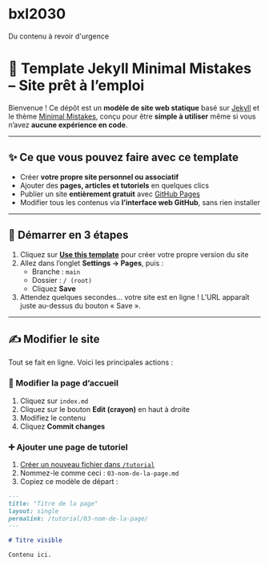 # bxl2030
Du contenu à revoir d'urgence

# 🌱 Template Jekyll Minimal Mistakes – Site prêt à l’emploi

Bienvenue ! Ce dépôt est un **modèle de site web statique** basé sur [Jekyll](https://jekyllrb.com) et le thème [Minimal Mistakes](https://mmistakes.github.io/minimal-mistakes/), conçu pour être **simple à utiliser** même si vous n’avez **aucune expérience en code**.

---

## ✨ Ce que vous pouvez faire avec ce template

- Créer **votre propre site personnel ou associatif**
- Ajouter des **pages, articles et tutoriels** en quelques clics
- Publier un site **entièrement gratuit** avec [GitHub Pages](https://pages.github.com/)
- Modifier tous les contenus via **l’interface web GitHub**, sans rien installer

---

## 🚀 Démarrer en 3 étapes

1. Cliquez sur **[Use this template](https://github.com/ouaisfieu/bxl2030/generate)** pour créer votre propre version du site  
2. Allez dans l’onglet **Settings → Pages**, puis :
   - Branche : `main`
   - Dossier : `/ (root)`
   - Cliquez **Save**
3. Attendez quelques secondes… votre site est en ligne ! L’URL apparaît juste au-dessus du bouton « Save ».

---

## ✍️ Modifier le site

Tout se fait en ligne. Voici les principales actions :

### 📝 Modifier la page d’accueil
1. Cliquez sur `index.md`
2. Cliquez sur le bouton **Edit (crayon)** en haut à droite
3. Modifiez le contenu
4. Cliquez **Commit changes**

### ➕ Ajouter une page de tutoriel
1. [Créer un nouveau fichier dans `/tutorial`](https://github.com/USERNAME/REPO/new/main/tutorial)
2. Nommez-le comme ceci : `03-nom-de-la-page.md`
3. Copiez ce modèle de départ :
```markdown
---
title: "Titre de la page"
layout: single
permalink: /tutorial/03-nom-de-la-page/
---

# Titre visible

Contenu ici.

